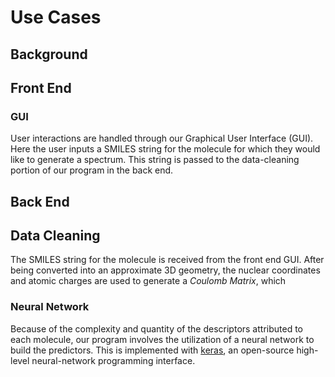 # Use Cases

## Background



## Front End

### GUI
User interactions are handled through our Graphical User Interface (GUI). Here the user inputs a SMILES string for the molecule for which they would like to generate a spectrum. This string is passed to the data-cleaning portion of our program in the back end.

## Back End

## Data Cleaning

The SMILES string for the molecule is received from the front end GUI. After being converted into an approximate 3D geometry, the nuclear coordinates and atomic charges are used to generate a _Coulomb Matrix_, which 

### Neural Network

Because of the complexity and quantity of the descriptors attributed to each molecule, our program involves the utilization of a neural network to build the predictors. This is implemented with [keras](https://github.com/keras-team/keras), an open-source high-level neural-network programming interface. 